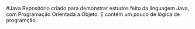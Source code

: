 #Java 
Repositório criado para demonstrar estudos feito da linguagem Java, com Programação Orientada a Objeto.
E contém um pouco de lógica de programção.
